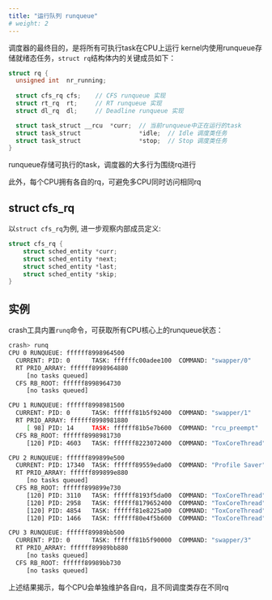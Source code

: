 ```yaml
---
title: "运行队列 runqueue"
# weight: 2
---
```


调度器的最终目的，是将所有可执行task在CPU上运行
kernel内使用runqueue存储就绪态任务，`struct rq`结构体内的关键成员如下：
```c
struct rq {
  unsigned int	nr_running;
  
  struct cfs_rq	cfs;	// CFS runqueue 实现
  struct rt_rq	rt;		// RT runqueue 实现
  struct dl_rq	dl;		// Deadline runqueue 实现

  struct task_struct __rcu	*curr;	// 当前runqueue中正在运行的task
  struct task_struct				*idle;	// Idle 调度类任务
  struct task_struct 				*stop;	// Stop 调度类任务 
}
```

runqueue存储可执行的task，调度器的大多行为围绕rq进行

此外，每个CPU拥有各自的rq，可避免多CPU同时访问相同rq


## struct cfs_rq
以`struct cfs_rq`为例, 进一步观察内部成员定义:
```c
struct cfs_rq {
    struct sched_entity	*curr;
    struct sched_entity	*next;
    struct sched_entity	*last;
    struct sched_entity	*skip;
}
```

## 实例
crash工具内置`runq`命令，可获取所有CPU核心上的runqueue状态：
```bash
crash> runq
CPU 0 RUNQUEUE: ffffff8998964500
  CURRENT: PID: 0      TASK: ffffffc00adee100  COMMAND: "swapper/0"
  RT PRIO_ARRAY: ffffff8998964880
     [no tasks queued]
  CFS RB_ROOT: ffffff8998964730
     [no tasks queued]

CPU 1 RUNQUEUE: ffffff8998981500
  CURRENT: PID: 0      TASK: ffffff81b5f92400  COMMAND: "swapper/1"
  RT PRIO_ARRAY: ffffff8998981880
     [ 98] PID: 14     TASK: ffffff81b5e7b600  COMMAND: "rcu_preempt"
  CFS RB_ROOT: ffffff8998981730
     [120] PID: 4603   TASK: ffffff8223072400  COMMAND: "ToxCoreThread"

CPU 2 RUNQUEUE: ffffff899899e500
  CURRENT: PID: 17340  TASK: ffffff89559eda00  COMMAND: "Profile Saver"
  RT PRIO_ARRAY: ffffff899899e880
     [no tasks queued]
  CFS RB_ROOT: ffffff899899e730
     [120] PID: 3110   TASK: ffffff8193f5da00  COMMAND: "ToxCoreThread"
     [120] PID: 2958   TASK: ffffff8179652400  COMMAND: "ToxCoreThread"
     [120] PID: 4854   TASK: ffffff81e8225a00  COMMAND: "ToxCoreThread"
     [120] PID: 1466   TASK: ffffff80e4f5b600  COMMAND: "ToxCoreThread"

CPU 3 RUNQUEUE: ffffff89989bb500
  CURRENT: PID: 0      TASK: ffffff81b5f90000  COMMAND: "swapper/3"
  RT PRIO_ARRAY: ffffff89989bb880
     [no tasks queued]
  CFS RB_ROOT: ffffff89989bb730
     [no tasks queued]
```
上述结果揭示，每个CPU会单独维护各自rq，且不同调度类存在不同rq


